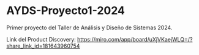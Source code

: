 # AYDS-Proyecto1-2024
Primer proyecto del Taller de Análisis y Diseño de Sistemas 2024.

Link del Product Discovery: https://miro.com/app/board/uXjVKaejWLQ=/?share_link_id=181643960754
